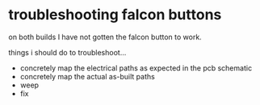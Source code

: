 # troubleshooting falcon buttons

on both builds I have not gotten the falcon button to work.

things i should do to troubleshoot...
- concretely map the electrical paths as expected in the pcb schematic
- concretely map the actual as-built paths
- weep
- fix

